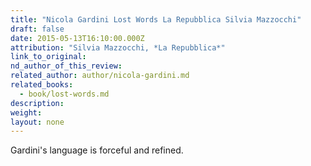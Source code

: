```yaml
---
title: "Nicola Gardini Lost Words La Repubblica Silvia Mazzocchi"
draft: false
date: 2015-05-13T16:10:00.000Z
attribution: "Silvia Mazzocchi, *La Repubblica*"
link_to_original:
nd_author_of_this_review:
related_author: author/nicola-gardini.md
related_books:
  - book/lost-words.md
description:
weight:
layout: none
---
```

Gardini's language is forceful and refined.

